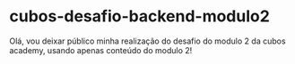 # cubos-desafio-backend-modulo2
Olá, vou deixar público minha realização do desafio do modulo 2 da cubos academy, usando apenas conteúdo do modulo 2!
